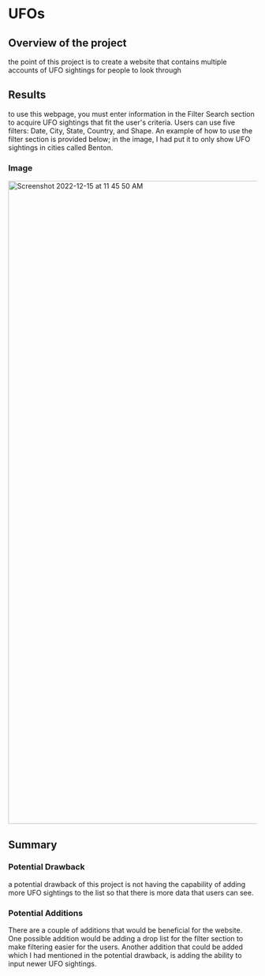 # UFOs
## Overview of the project
the point of this project is to create a website that contains multiple accounts of UFO sightings for people to look through

## Results
to use this webpage, you must enter information in the Filter Search section to acquire UFO sightings that fit the user's criteria. Users can use five filters: Date, City, State, Country, and Shape. An example of how to use the filter section is provided below; in the image, I had put it to only show UFO sightings in cities called Benton. 

### Image
<img width="1304" alt="Screenshot 2022-12-15 at 11 45 50 AM" src="https://user-images.githubusercontent.com/112649072/207927117-161b281b-aa0c-4535-9403-fe8eccbe4b9d.png">

## Summary

### Potential Drawback
a potential drawback of this project is not having the capability of adding more UFO sightings to the list so that there is more data that users can see.

### Potential Additions

There are a couple of additions that would be beneficial for the website. One possible addition would be adding a drop list for the filter section to make filtering easier for the users. Another addition that could be added which I had mentioned in the potential drawback, is adding the ability to input newer UFO sightings.
